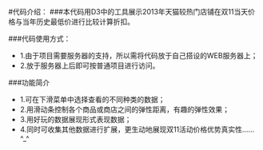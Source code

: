 #代码介绍：
###本代码用D3中的工具展示2013年天猫较热门店铺在双11当天价格与当年历史最低价进行比较计算折扣。

###代码使用方式：
+ 1.由于项目需要服务器的支持，所以需将代码放于自己搭设的WEB服务器上；
+ 2.放于服务器上后即可按普通项目进行访问。

###功能简介
+ 1.可在下滑菜单中选择查看的不同种类的数据；
+ 2.用滑动条控制各个商品或商店之间的弹性距离，有趣的弹性效果；
+ 3.用好玩的数据展现形式表现数据；
+ 4.同时可收集其他数据进行扩展，更生动地展现双11活动价格优势真实性……^_^
